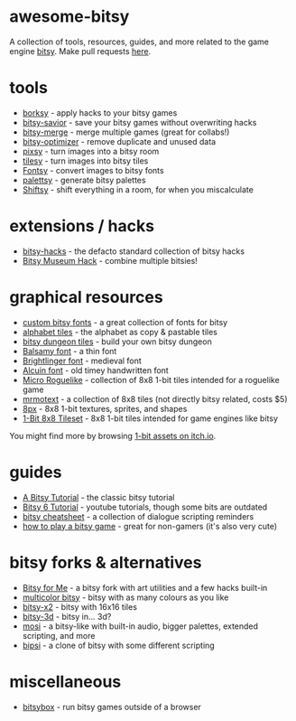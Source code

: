# awesome-bitsy
A collection of tools, resources, guides, and more related to the game engine [bitsy](http://www.bitsy.org/). Make pull requests [here](https://github.com/LJNIC/awesome-bitsy/).

# tools
* [borksy](https://ayolland.itch.io/borksy) - apply hacks to your bitsy games
* [bitsy-savior](https://aloelazoe.itch.io/bitsy-savior) - save your bitsy games without overwriting hacks
* [bitsy-merge](https://seansleblanc.itch.io/bitsy-merge) - merge multiple games (great for collabs!)
* [bitsy-optimizer](https://seansleblanc.itch.io/bitsy-optimizer) - remove duplicate and unused data
* [pixsy](https://ruin.itch.io/pixsy) - turn images into a bitsy room
* [tilesy](https://ruin.itch.io/tilesy) - turn images into bitsy tiles
* [Fontsy](https://seansleblanc.itch.io/fontsy) - convert images to bitsy fonts
* [palettsy](https://zenzoa.itch.io/palettsy) - generate bitsy palettes
* [Shiftsy](https://brandonmakesthings.itch.io/shiftsy) - shift everything in a room, for when you miscalculate

# extensions / hacks
* [bitsy-hacks](https://seleb.github.io/bitsy-hacks/) - the defacto standard collection of bitsy hacks
* [Bitsy Museum Hack](https://erikaverkaaik.itch.io/bitsy-museum-hack) - combine multiple bitsies!

# graphical resources
* [custom bitsy fonts](https://miniwoolf.itch.io/custom-bitsy-fonts) - a great collection of fonts for bitsy
* [alphabet tiles](https://pastebin.com/evJzQiYj) - the alphabet as copy & pastable tiles
* [bitsy dungeon tiles](https://enui.itch.io/bitsy-dungeon-tiles) - build your own bitsy dungeon
* [Balsamy font](https://ayolland.itch.io/balsamy) - a thin font
* [Brightlinger font](https://ayolland.itch.io/brightlinger) - medieval font
* [Alcuin font](https://aliivibrio.itch.io/alcuin-bitsy-font) - old timey handwritten font
* [Micro Roguelike](https://kenney.nl/assets/micro-roguelike) - collection of 8x8 1-bit tiles intended for a roguelike game
* [mrmotext](https://mrmotarius.itch.io/mrmotext) - a collection of 8x8 tiles (not directly bitsy related, costs $5)
* [8px](https://vectorpixelstar.itch.io/8px) - 8x8 1-bit textures, sprites, and shapes
* [1-Bit 8x8 Tileset](https://teaceratops.itch.io/1-bit-tileset) - 8x8 1-bit tiles intended for game engines like bitsy


You might find more by browsing [1-bit assets on itch.io](https://itch.io/game-assets/tag-1-bit).


# guides
* [A Bitsy Tutorial](http://www.shimmerwitch.space/bitsyTutorial) - the classic bitsy tutorial
* [Bitsy 6 Tutorial](https://www.youtube.com/playlist?list=PLlXuD3kyVEr5sF4iM2CszNt-fSVZDqxUm) - youtube tutorials, though some bits are outdated
* [bitsy cheatsheet](https://brandonmakesthings.itch.io/bitsy-cheatsheet) - a collection of dialogue scripting reminders
* [how to play a bitsy game](https://miniwoolf.itch.io/how-to-play-a-bitsy-game) - great for non-gamers (it's also very cute)

# bitsy forks & alternatives
* [Bitsy for Me](https://miniwoolf.github.io/bitsy-for-me/editor/index.html) - a bitsy fork with art utilities and a few hacks built-in
* [multicolor bitsy](https://aurysystem.itch.io/multicolorbisty) - bitsy with as many colours as you like
* [bitsy-x2](https://vonbednar.itch.io/bitsy-x2) - bitsy with 16x16 tiles
* [bitsy-3d](https://aloelazoe.itch.io/bitsy-3d) - bitsy in... 3d?
* [mosi](https://zenzoa.itch.io/mosi) - a bitsy-like with built-in audio, bigger palettes, extended scripting, and more
* [bipsi](https://kool.tools/bipsi/) - a clone of bitsy with some different scripting

# miscellaneous
* [bitsybox](https://ledoux.itch.io/bitsybox) - run bitsy games outside of a browser
